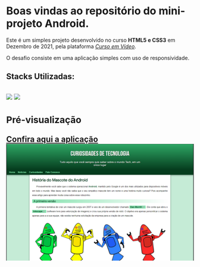 <h1>Boas vindas ao repositório do mini-projeto Android.</h1>

<div>
  <p>Este é um simples projeto desenvolvido no curso <strong>HTML5 e CSS3</strong> em Dezembro de 2021, pela plataforma <a href="https://www.cursoemvideo.com/" target="_blank"><i>Curso em Vídeo</i><a/>.</p>
  <p>O desafio consiste em uma aplicação simples com uso de responsividade.</p>
</div>

<h2>Stacks Utilizadas:<h2> 
<div>
  <img width="52px" src="https://cdn.jsdelivr.net/gh/devicons/devicon/icons/html5/html5-original.svg" />
  <img width="65px" src="https://cdn.jsdelivr.net/gh/devicons/devicon/icons/css3/css3-original-wordmark.svg" />
</div>
<div>
  <h3>Pré-visualização</h3>
  <a href="https://vmedeiros-projeto-android.vercel.app/" target="_blank">Confira aqui a aplicação</a>
  <img width="600px" src="./imagens/demonstracao.png" alt="Imagem de demonstração">
</div>